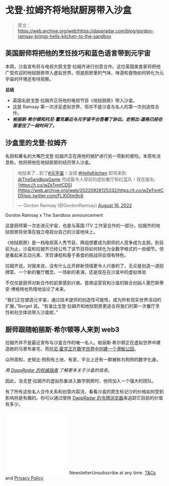 # 戈登·拉姆齐将地狱厨房带入沙盒

> 原文：<https://web.archive.org/web/https://dappradar.com/blog/gordon-ramsay-brings-hells-kitchen-to-the-sandbox>

## 英国厨师将把他的烹饪技巧和蓝色语言带到元宇宙

本周，沙盒宣布将与电视大厨戈登·拉姆齐进行创意合作。这位英国美食家将把他广受欢迎的地狱厨房带入虚拟世界。但是厨房里的气味、味道和食物如何转化为元宇宙的环境还有待观察。

**总结**

*   英国名厨戈登·拉姆齐正将他的电视节目《地狱厨房》带入沙盒。
*   这是 Ramsay 第一次涉足虚拟世界，但并不是沙盒与名人的第一次创造性合作。
*   ***帕丽斯·希尔顿和托尼·霍克最近与元宇宙平台签署了协议。史努比·道格已经在那里住了一段时间了。***

## 沙盒里的戈登·拉姆齐

名厨和著名的大嘴巴戈登·拉姆齐正在用他的锅铲进行另一项新的冒险。本周有消息称，他将把他在地狱厨房的经历带入沙盒。

> 地狱来了…到了[#元宇宙](https://web.archive.org/web/20220928125332/https://twitter.com/hashtag/Metaverse?src=hash&ref_src=twsrc%5Etfw)！没错 [#HellsKitchen](https://web.archive.org/web/20220928125332/https://twitter.com/hashtag/HellsKitchen?src=hash&ref_src=twsrc%5Etfw) 即将来到 [@TheSandboxGame](https://web.archive.org/web/20220928125332/https://twitter.com/TheSandboxGame?ref_src=twsrc%5Etfw) 完成最令人惊叹的虚拟餐厅和红蓝队！现在报名:[https://t.co/wZeTnntCD5](https://web.archive.org/web/20220928125332/https://t.co/wZeTnntCD5)pic.twitter.com/FLXlOtm9c6
> 
> — Gordon Ramsay (@GordonRamsay) [August 16, 2022](https://web.archive.org/web/20220928125332/https://twitter.com/GordonRamsay/status/1559544725081772032?ref_src=twsrc%5Etfw)

Gordon Ramsay x The Sandbox announcement

这是厨师第一次走进元宇宙，也是与英国 ITV 工作室合作的一部分。拉姆齐的地狱厨房将坐落在独立电视台自己的沙盒地块上。

《地狱厨房》是一档电视真人秀节目，两组想要成为厨师的人竞争成为主厨。到目前为止，沙盒和拉姆齐已经公布了该节目将如何转化为全数字格式的一些细节。但是看起来互动元素、烹饪课程和基于美食的挑战将会很有特色。

拉姆齐说，对我来说，没有什么比开辟新领域更令人兴奋的了，无论是创造一道招牌菜、一个新的餐厅概念、一场新的表演，还是现在在沙盒中的虚拟体验

不仅仅是厨师对新合作的前景感到兴奋。首席运营官和沙盒的联合创始人塞巴斯蒂安·博格特也热情地谈论了未来。

“我们正在塑造元宇宙，通过技术提供的创造性可能性，成为所有现实世界活动的扩展，”Borget 说。“有谁比戈登·拉姆齐和地狱厨房更适合将我们的第一次餐厅烹饪和社交体验带入沙盒呢，”

## 厨师跟随帕丽斯·希尔顿等人来到 web3

拉姆齐并不是最近宣布与沙盒合作的唯一名人。帕丽斯·希尔顿正在虚拟世界中建造她的马里布豪宅，而[托尼·霍克正在数字世界中创建一个滑板公园](https://web.archive.org/web/20220928125332/https://medium.com/sandbox-game/the-sandbox-partners-with-tony-hawk-and-autograph-to-create-the-worlds-biggest-skatepark-in-the-fdc4c9283d1c)。

众所周知，史努比·狗狗有土地，有家，平台上还有一群被称为狗狗的数字化身。

*用* [*DappRadar 的权威指南*](https://web.archive.org/web/20220928125332/https://dappradar.com/blog/what-is-the-sandbox-how-to-join-the-metaverse/) *了解更多关于沙盒的信息。*

因此，当戈登·拉姆齐的虚拟形象进入数字厨房时，他将加入一个强大的团队。

有了所有这些名人合作关系和创意内容流，看看沙盒的原生标记沙的价格如何受到影响将是有趣的。你可以通过使用 [DappRadar 的令牌浏览器](https://web.archive.org/web/20220928125332/https://dappradar.com/hub/tokens/ethereum/all/1)来追踪它目前的价值有多少。

![](img/6d5a4a2d609c56e1a5771717e54ba759.png) NewsletterUnsubscribe at any time. [T&Cs](https://web.archive.org/web/20220928125332/https://dappradar.com/terms) and [Privacy Policy](https://web.archive.org/web/20220928125332/https://dappradar.com/privacy-policy)